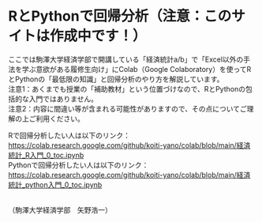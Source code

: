 # RとPythonで回帰分析（注意：このサイトは作成中です！）
ここでは駒澤大学経済学部で開講している「経済統計a/b」で「Excel以外の手法を学ぶ意欲がある履修生向け」にColab（Google Colaboratory）を使ってRとPythonの「最低限の知識」と回帰分析のやり方を解説しています。
<br>
注意1：あくまでも授業の「補助教材」という位置づけなので、RとPythonの包括的な入門ではありません。
<br>
注意2：内容に間違い等が含まれる可能性がありますので、その点についてご理解の上ご利用ください。

Rで回帰分析したい人は以下のリンク：<br>
https://colab.research.google.com/github/koiti-yano/colab/blob/main/経済統計_R入門_0_toc.ipynb
<br>
Pythonで回帰分析したい人は以下のリンク：<br>
https://colab.research.google.com/github/koiti-yano/colab/blob/main/経済統計_python入門_0_toc.ipynb

<br>（駒澤大学経済学部　矢野浩一）

